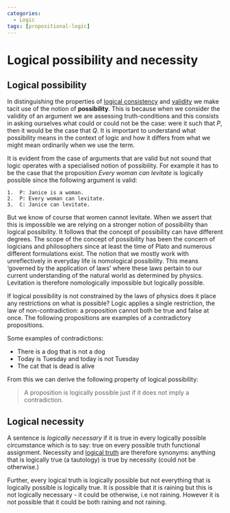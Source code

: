 ```yaml
---
categories:
  - Logic
tags: [propositional-logic]
---
```


# Logical possibility and necessity

## Logical possibility

In distinguishing the properties of [logical consistency](/Logic/General_concepts/Logical_consistency.md) and [validity](/Logic/General_concepts/Validity_and_entailment.md) we make tacit use of the notion of **possibility**. This is because when we consider the validity of an argument we are assessing truth-conditions and this consists in asking ourselves what could or could not be the case: were it such that _P_, then it would be the case that _Q_. It is important to understand what possibility means in the context of logic and how it differs from what we might mean ordinarily when we use the term.

It is evident from the case of arguments that are valid but not sound that logic operates with a specialised notion of possibility. For example it has to be the case that the proposition _Every woman can levitate_ is logically possible since the following argument is valid:

```
1.  P: Janice is a woman.
2.  P: Every woman can levitate.
3.  C: Janice can levitate.
```

But we know of course that women cannot levitate. When we assert that this is impossible we are relying on a stronger notion of possibility than logical possibility. It follows that the concept of possibility can have different degrees. The scope of the concept of possibility has been the concern of logicians and philosophers since at least the time of Plato and numerous different formulations exist. The notion that we mostly work with unreflectively in everyday life is nomological possibility. This means ‘governed by the application of laws’ where these laws pertain to our current understanding of the natural world as determined by physics. Levitation is therefore nomologically impossible but logically possible.

If logical possibility is not constrained by the laws of physics does it place any restrictions on what is possible? Logic applies a single restriction, the law of non-contradiction: a proposition cannot both be true and false at once. The following propositions are examples of a contradictory propositions.

Some examples of contradictions:

- There is a dog that is not a dog
- Today is Tuesday and today is not Tuesday
- The cat that is dead is alive

From this we can derive the following property of logical possibility:

> A proposition is logically possible just if it does not imply a contradiction.

## Logical necessity

A sentence is _logically necessary_ if it is true in every logically possible circumstance which is to say: true on every possible truth functional assignment. Necessity and [logical truth](/Logic/General_concepts/Logical_truth_and_falsity.md#logical-truth) are therefore synonyms: anything that is logically true (a tautology) is true by necessity (could not be otherwise.)

Further, every logical truth is logically possible but not everything that is logically possible is logically true. It is possible that it is raining but this is not logically necessary - it could be otherwise, i.e not raining. However it is not possible that it could be both raining and not raining.
